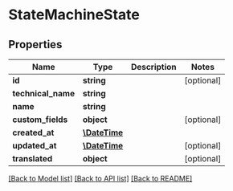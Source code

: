 # StateMachineState

## Properties
Name | Type | Description | Notes
------------ | ------------- | ------------- | -------------
**id** | **string** |  | [optional] 
**technical_name** | **string** |  | 
**name** | **string** |  | 
**custom_fields** | **object** |  | [optional] 
**created_at** | [**\DateTime**](\DateTime.md) |  | 
**updated_at** | [**\DateTime**](\DateTime.md) |  | [optional] 
**translated** | **object** |  | [optional] 

[[Back to Model list]](../../README.md#documentation-for-models) [[Back to API list]](../../README.md#documentation-for-api-endpoints) [[Back to README]](../../README.md)

